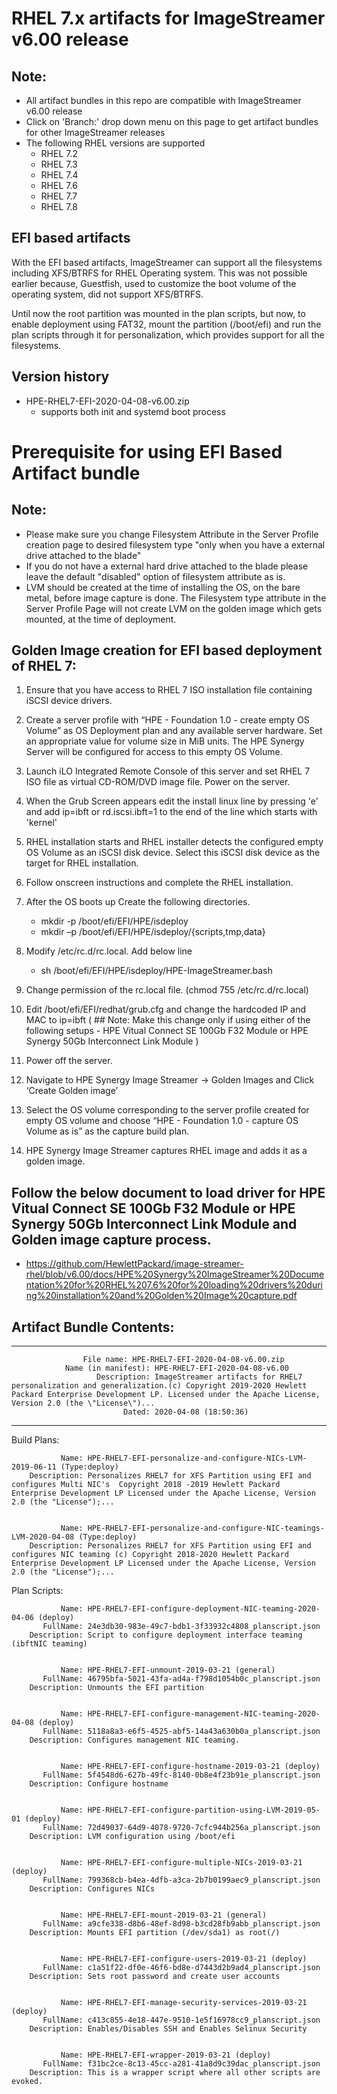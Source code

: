 # RHEL 7.x artifacts for ImageStreamer v6.00 release

## Note:
- All artifact bundles in this repo are compatible with ImageStreamer v6.00 release
- Click on 'Branch:' drop down menu on this page to get artifact bundles for other ImageStreamer releases
- The following RHEL versions are supported
  - RHEL 7.2
  - RHEL 7.3
  - RHEL 7.4
  - RHEL 7.6
  - RHEL 7.7
  - RHEL 7.8
  

## EFI based artifacts

With the EFI based artifacts, ImageStreamer can support all the filesystems including XFS/BTRFS for RHEL Operating system.
This was not possible earlier because, Guestfish, used to customize the boot volume of the operating system, did not support XFS/BTRFS. 

Until now the root partition was mounted in the plan scripts, but now, to enable deployment using FAT32,  mount the partition (/boot/efi) and run the plan scripts through it for personalization, which provides support for all the filesystems.

## Version history
- HPE-RHEL7-EFI-2020-04-08-v6.00.zip 
	- supports both init and systemd boot process

# Prerequisite for using EFI Based Artifact bundle

## Note: 
- Please make sure you change Filesystem Attribute in the Server Profile creation page to desired filesystem type "only when you have a external drive attached to the blade"
- If you do not have a external hard drive attached to the blade please leave the default "disabled" option of filesystem attribute as is.
- LVM should be created at the time of installing the OS, on the bare metal, before image capture is done. The Filesystem type attribute in the Server Profile Page will not create LVM on the golden image which gets mounted, at the time of deployment.


## Golden Image creation for EFI based deployment of RHEL 7:

1.	Ensure that you have access to RHEL 7 ISO installation file containing iSCSI device drivers.

2.	Create a server profile with “HPE - Foundation 1.0 - create empty OS Volume” as OS Deployment plan and any available server 		hardware. Set an appropriate value for volume size in MiB units. The HPE Synergy Server will be configured for access to this 		empty OS Volume.

3.	Launch iLO Integrated Remote Console of this server and set RHEL 7 ISO file as virtual CD-ROM/DVD image file. Power on the 		server.

4.	When the Grub Screen appears edit the install linux line by pressing 'e' and add ip=ibft or rd.iscsi.ibft=1 to the end of the 		line which starts with 'kernel'

5.	RHEL installation starts and RHEL installer detects the configured empty OS Volume as an iSCSI disk device. Select this iSCSI 		disk device as the target for RHEL installation.

6.	Follow onscreen instructions and complete the RHEL installation.

7.	After the OS boots up Create the following directories.

      -	mkdir -p /boot/efi/EFI/HPE/isdeploy
      -	mkdir –p /boot/efi/EFI/HPE/isdeploy/{scripts,tmp,data}

8.	Modify /etc/rc.d/rc.local. Add below line

      -	sh /boot/efi/EFI/HPE/isdeploy/HPE-ImageStreamer.bash
     
9.	Change permission of the rc.local file. (chmod 755 /etc/rc.d/rc.local)

10.	Edit /boot/efi/EFI/redhat/grub.cfg and change the hardcoded IP and MAC to ip=ibft (  ## Note: Make this change only if using 		either of the following setups - HPE Vitual Connect SE 100Gb F32 Module or HPE Synergy 50Gb Interconnect Link Module )

11.	Power off the server. 

12.	Navigate to HPE Synergy Image Streamer -> Golden Images and Click ‘Create Golden image’ 
 
13.	Select the OS volume corresponding to the server profile created for empty OS volume and choose “HPE - Foundation 1.0 - capture 	OS Volume as is” as the capture build plan. 
 
14.	HPE Synergy Image Streamer captures RHEL image and adds it as a golden image.


## Follow the below document to load driver for HPE Vitual Connect SE 100Gb F32 Module or HPE Synergy 50Gb Interconnect Link Module and Golden image capture process.

- https://github.com/HewlettPackard/image-streamer-rhel/blob/v6.00/docs/HPE%20Synergy%20ImageStreamer%20Documentation%20for%20RHEL%207.6%20for%20loading%20drivers%20during%20installation%20and%20Golden%20Image%20capture.pdf

## Artifact Bundle Contents:

--------------------------------------------------------------------------------

                    File name: HPE-RHEL7-EFI-2020-04-08-v6.00.zip
                Name (in manifest): HPE-RHEL7-EFI-2020-04-08-v6.00
                       Description: ImageStreamer artifacts for RHEL7 personalization and generalization.(c) Copyright 2019-2020 Hewlett Packard Enterprise Development LP. Licensed under the Apache License, Version 2.0 (the \"License\")...
                             Dated: 2020-04-08 (18:50:36)

--------------------------------------------------------------------------------

Build Plans:

               Name: HPE-RHEL7-EFI-personalize-and-configure-NICs-LVM-2019-06-11 (Type:deploy)
        Description: Personalizes RHEL7 for XFS Partition using EFI and configures Multi NIC's  Copyright 2018 -2019 Hewlett Packard Enterprise Development LP Licensed under the Apache License, Version 2.0 (the "License");...


               Name: HPE-RHEL7-EFI-personalize-and-configure-NIC-teamings-LVM-2020-04-08 (Type:deploy)
        Description: Personalizes RHEL7 for XFS Partition using EFI and configures NIC teaming (c) Copyright 2018-2020 Hewlett Packard Enterprise Development LP Licensed under the Apache License, Version 2.0 (the "License");...



Plan Scripts:

               Name: HPE-RHEL7-EFI-configure-deployment-NIC-teaming-2020-04-06 (deploy)
           FullName: 24e3db30-983e-49c7-bdb1-3f33932c4808_planscript.json
        Description: Script to configure deployment interface teaming (ibftNIC teaming)


               Name: HPE-RHEL7-EFI-unmount-2019-03-21 (general)
           FullName: 46795bfa-5021-43fa-ad4a-f798d1054b0c_planscript.json
        Description: Unmounts the EFI partition


               Name: HPE-RHEL7-EFI-configure-management-NIC-teaming-2020-04-08 (deploy)
           FullName: 5118a8a3-e6f5-4525-abf5-14a43a630b0a_planscript.json
        Description: Configures management NIC teaming.


               Name: HPE-RHEL7-EFI-configure-hostname-2019-03-21 (deploy)
           FullName: 5f4548d6-627b-49fc-8140-0b8e4f23b91e_planscript.json
        Description: Configure hostname


               Name: HPE-RHEL7-EFI-configure-partition-using-LVM-2019-05-01 (deploy)
           FullName: 72d49037-64d9-4078-9720-7cfc944b256a_planscript.json
        Description: LVM configuration using /boot/efi


               Name: HPE-RHEL7-EFI-configure-multiple-NICs-2019-03-21 (deploy)
           FullName: 799368cb-b4ea-4dfb-a3ca-2b7b0199aec9_planscript.json
        Description: Configures NICs


               Name: HPE-RHEL7-EFI-mount-2019-03-21 (general)
           FullName: a9cfe338-d8b6-48ef-8d98-b3cd28fb9abb_planscript.json
        Description: Mounts EFI partition (/dev/sda1) as root(/)


               Name: HPE-RHEL7-EFI-configure-users-2019-03-21 (deploy)
           FullName: c1a51f22-df0e-46f6-bd8e-d7443d2b9ad4_planscript.json
        Description: Sets root password and create user accounts


               Name: HPE-RHEL7-EFI-manage-security-services-2019-03-21 (deploy)
           FullName: c413c855-4e18-447e-9510-1e5f16978cc9_planscript.json
        Description: Enables/Disables SSH and Enables Selinux Security


               Name: HPE-RHEL7-EFI-wrapper-2019-03-21 (deploy)
           FullName: f31bc2ce-8c13-45cc-a281-41a8d9c39dac_planscript.json
        Description: This is a wrapper script where all other scripts are evoked.

